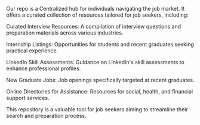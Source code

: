 Our repo is a Centralized hub for individuals navigating the job market. It offers a curated collection of resources tailored for job seekers, including:

Curated Interview Resources: A compilation of interview questions and preparation materials across various industries.

Internship Listings: Opportunities for students and recent graduates seeking practical experience.

LinkedIn Skill Assessments: Guidance on LinkedIn's skill assessments to enhance professional profiles.

New Graduate Jobs: Job openings specifically targeted at recent graduates.

Online Directories for Assistance: Resources for social, health, and financial support services.

This repository is a valuable tool for job seekers aiming to streamline their search and preparation process.
